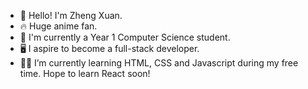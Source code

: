 - 👋 Hello! I'm Zheng Xuan.
- 🔥 Huge anime fan.
- 🎒 I'm currently a Year 1 Computer Science student.
- 🖥️ I aspire to become a full-stack developer.
- 🧗‍♂️ I’m currently learning HTML, CSS and Javascript during my free time. Hope to learn React soon!

